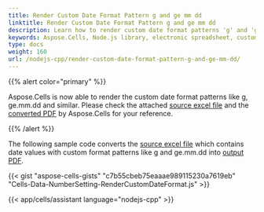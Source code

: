 ```yaml
---  
title: Render Custom Date Format Pattern g and ge mm dd
linktitle: Render Custom Date Format Pattern g and ge mm dd  
description: Learn how to render custom date format patterns 'g' and 'ge' in Aspose.Cells for Node.js via C++ to control date display in spreadsheets.  
keywords: Aspose.Cells, Node.js library, electronic spreadsheet, custom date format, rendering, pattern 'g', pattern 'ge', control display    
type: docs  
weight: 160  
url: /nodejs-cpp/render-custom-date-format-pattern-g-and-ge-mm-dd/  
---  
```


{{% alert color="primary" %}}  

Aspose.Cells is now able to render the custom date format patterns like g, ge.mm.dd and similar. Please check the attached [source excel file](5112361.xlsx) and the [converted PDF](5112360.pdf) by Aspose.Cells for your reference.

{{% /alert %}}  

The following sample code converts the [source excel file](5112361.xlsx) which contains date values with custom format patterns like g and ge.mm.dd into [output PDF](5112360.pdf).  


{{< gist "aspose-cells-gists" "c7b55cbeb75eaaae989115230a7619eb" "Cells-Data-NumberSetting-RenderCustomDateFormat.js" >}}

  
{{< app/cells/assistant language="nodejs-cpp" >}}